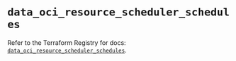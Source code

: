 # `data_oci_resource_scheduler_schedules`

Refer to the Terraform Registry for docs: [`data_oci_resource_scheduler_schedules`](https://registry.terraform.io/providers/oracle/oci/6.18.0/docs/data-sources/resource_scheduler_schedules).
